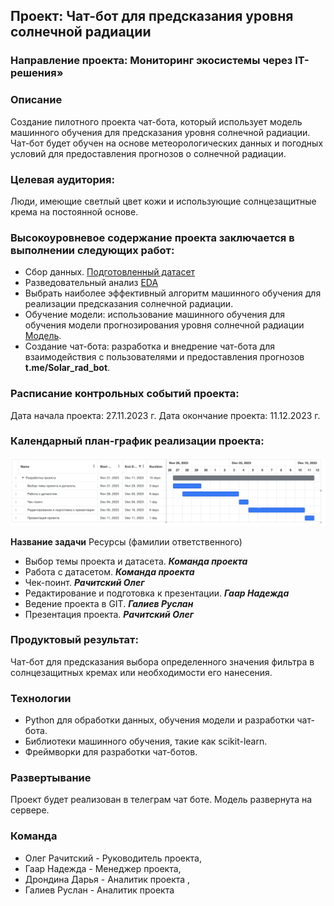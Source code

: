 ## Проект: Чат-бот для предсказания уровня солнечной радиации

### Направление проекта: Мониторинг экосистемы через IT-решения»

### Описание
Создание пилотного проекта чат-бота, который использует модель машинного обучения для предсказания уровня солнечной радиации. Чат-бот будет обучен на основе метеорологических данных и погодных условий для предоставления прогнозов о солнечной радиации.

### Целевая аудитория: 
Люди, имеющие светлый цвет кожи и использующие солнцезащитные крема на постоянной основе. 

### Высокоуровневое содержание проекта заключается в выполнении следующих работ:
- Сбор данных. [Подготовленный датасет](SolarPrediction.csv)
- Разведовательный анализ [EDA](eda.ipynb)
- Выбрать наиболее эффективный алгоритм машинного обучения для реализации предсказания солнечной радиации.
- Обучение модели: использование машинного обучения для обучения модели прогнозирования уровня солнечной радиации [Модель](catboost.ipynb).
- Создание чат-бота: разработка и внедрение чат-бота для взаимодействия с пользователями и предоставления прогнозов **t.me/Solar_rad_bot**.

### Расписание контрольных событий проекта: 
Дата начала проекта: 27.11.2023 г. 
Дата окончание проекта: 11.12.2023 г.

### Календарный план-график реализации проекта:
![](календарь_проекта.png)

**Название задачи**	Ресурсы (фамилии ответственного)
- Выбор темы проекта и датасета. ***Команда проекта***
- Работа с датасетом. ***Команда проекта***
- Чек-поинт. ***Рачитский Олег***
- Редактирование и подготовка к презентации. ***Гаар Надежда***
- Ведение проекта в GIT. ***Галиев Руслан***
- Презентация проекта. ***Рачитский Олег***

### Продуктовый результат: 
Чат-бот для предсказания выбора определенного значения фильтра в солнцезащитных кремах или необходимости его нанесения. 

### Технологии
- Python для обработки данных, обучения модели и разработки чат-бота.
- Библиотеки машинного обучения, такие как scikit-learn.
- Фреймворки для разработки чат-ботов.

### Развертывание
Проект будет реализован в телеграм чат боте. Модель развернута на сервере.

### Команда
- Олег Рачитский - Руководитель проекта, 
- Гаар Надежда - Менеджер проекта, 
- Дрондина Дарья - Аналитик проекта , 
- Галиев Руслан - Аналитик проекта